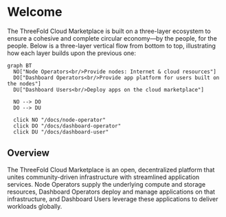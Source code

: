 # Welcome

The ThreeFold Cloud Marketplace is built on a three-layer ecosystem to ensure a cohesive and complete circular economy—by the people, for the people. Below is a three-layer vertical flow from bottom to top, illustrating how each layer builds upon the previous one:

```mermaid
graph BT
  NO["Node Operators<br/>Provide nodes: Internet & cloud resources"]
  DO["Dashboard Operators<br/>Provide app platform for users built on the nodes"]
  DU["Dashboard Users<br/>Deploy apps on the cloud marketplace"]

  NO --> DO
  DO --> DU

  click NO "/docs/node-operator"
  click DO "/docs/dashboard-operator"
  click DU "/docs/dashboard-user"
```

## Overview

The ThreeFold Cloud Marketplace is an open, decentralized platform that unites community-driven infrastructure with streamlined application services. Node Operators supply the underlying compute and storage resources, Dashboard Operators deploy and manage applications on that infrastructure, and Dashboard Users leverage these applications to deliver workloads globally.